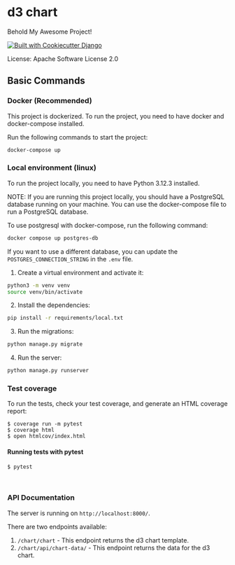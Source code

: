 # d3 chart

Behold My Awesome Project!

[![Built with Cookiecutter Django](https://img.shields.io/badge/built%20with-Cookiecutter%20Django-ff69b4.svg?logo=cookiecutter)](https://github.com/cookiecutter/cookiecutter-django/)

License: Apache Software License 2.0


## Basic Commands

### Docker (Recommended)
This project is dockerized. To run the project, you need to have docker and docker-compose installed.

Run the following commands to start the project:

```bash
docker-compose up
```

### Local environment (linux)

To run the project locally, you need to have Python 3.12.3 installed.


NOTE: If you are running this project locally, you should have a PostgreSQL database running on your machine. 
You can use the docker-compose file to run a PostgreSQL database. 

To use postgresql with docker-compose, run the following command:

```bash
docker compose up postgres-db
```

If you want to use a different database, you can update the `POSTGRES_CONNECTION_STRING` in the `.env` file.


1. Create a virtual environment and activate it:

```bash
python3 -m venv venv
source venv/bin/activate
```

2. Install the dependencies:

```bash
pip install -r requirements/local.txt
```

3. Run the migrations:

```bash
python manage.py migrate
```

4. Run the server:

```bash
python manage.py runserver
```


### Test coverage

To run the tests, check your test coverage, and generate an HTML coverage report:

    $ coverage run -m pytest
    $ coverage html
    $ open htmlcov/index.html

#### Running tests with pytest

    $ pytest


<br />

### API Documentation

The server is running on `http://localhost:8000/`.

There are two endpoints available:

1. `/chart/chart` - This endpoint returns the d3 chart template.
2. `/chart/api/chart-data/` - This endpoint returns the data for the d3 chart.
